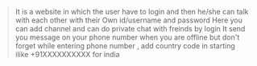 > It is a website in which the user have to login and then he/she can talk with each other with their Own id/username and password
> Here you can add channel and can do private chat with freinds by login
> It send you message on your phone number when you are offline but don't forget while entering phone number , add country code in starting ilike  +91XXXXXXXXXX for india
